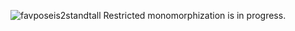 ![favposeis2standtall](https://user-images.githubusercontent.com/90988117/138847337-c3a242a3-303e-4c76-a2b9-0929a61a7510.jpg)
Restricted monomorphization is in progress.
